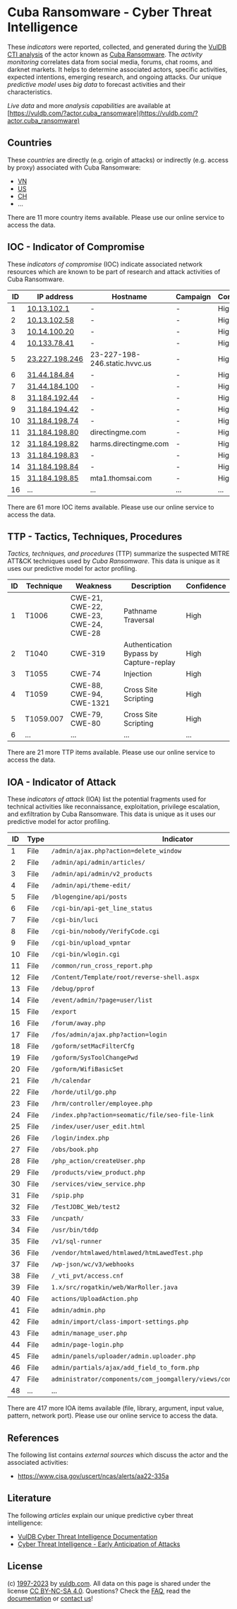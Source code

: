 # Cuba Ransomware - Cyber Threat Intelligence

These _indicators_ were reported, collected, and generated during the [VulDB CTI analysis](https://vuldb.com/?kb.cti) of the actor known as [Cuba Ransomware](https://vuldb.com/?actor.cuba_ransomware). The _activity monitoring_ correlates data from social media, forums, chat rooms, and darknet markets. It helps to determine associated actors, specific activities, expected intentions, emerging research, and ongoing attacks. Our unique _predictive model_ uses _big data_ to forecast activities and their characteristics.

_Live data_ and more _analysis capabilities_ are available at [https://vuldb.com/?actor.cuba_ransomware](https://vuldb.com/?actor.cuba_ransomware)

## Countries

These _countries_ are directly (e.g. origin of attacks) or indirectly (e.g. access by proxy) associated with Cuba Ransomware:

* [VN](https://vuldb.com/?country.vn)
* [US](https://vuldb.com/?country.us)
* [CH](https://vuldb.com/?country.ch)
* ...

There are 11 more country items available. Please use our online service to access the data.

## IOC - Indicator of Compromise

These _indicators of compromise_ (IOC) indicate associated network resources which are known to be part of research and attack activities of Cuba Ransomware.

ID | IP address | Hostname | Campaign | Confidence
-- | ---------- | -------- | -------- | ----------
1 | [10.13.102.1](https://vuldb.com/?ip.10.13.102.1) | - | - | High
2 | [10.13.102.58](https://vuldb.com/?ip.10.13.102.58) | - | - | High
3 | [10.14.100.20](https://vuldb.com/?ip.10.14.100.20) | - | - | High
4 | [10.133.78.41](https://vuldb.com/?ip.10.133.78.41) | - | - | High
5 | [23.227.198.246](https://vuldb.com/?ip.23.227.198.246) | 23-227-198-246.static.hvvc.us | - | High
6 | [31.44.184.84](https://vuldb.com/?ip.31.44.184.84) | - | - | High
7 | [31.44.184.100](https://vuldb.com/?ip.31.44.184.100) | - | - | High
8 | [31.184.192.44](https://vuldb.com/?ip.31.184.192.44) | - | - | High
9 | [31.184.194.42](https://vuldb.com/?ip.31.184.194.42) | - | - | High
10 | [31.184.198.74](https://vuldb.com/?ip.31.184.198.74) | - | - | High
11 | [31.184.198.80](https://vuldb.com/?ip.31.184.198.80) | directingme.com | - | High
12 | [31.184.198.82](https://vuldb.com/?ip.31.184.198.82) | harms.directingme.com | - | High
13 | [31.184.198.83](https://vuldb.com/?ip.31.184.198.83) | - | - | High
14 | [31.184.198.84](https://vuldb.com/?ip.31.184.198.84) | - | - | High
15 | [31.184.198.85](https://vuldb.com/?ip.31.184.198.85) | mta1.thomsai.com | - | High
16 | ... | ... | ... | ...

There are 61 more IOC items available. Please use our online service to access the data.

## TTP - Tactics, Techniques, Procedures

_Tactics, techniques, and procedures_ (TTP) summarize the suspected MITRE ATT&CK techniques used by _Cuba Ransomware_. This data is unique as it uses our predictive model for actor profiling.

ID | Technique | Weakness | Description | Confidence
-- | --------- | -------- | ----------- | ----------
1 | T1006 | CWE-21, CWE-22, CWE-23, CWE-24, CWE-28 | Pathname Traversal | High
2 | T1040 | CWE-319 | Authentication Bypass by Capture-replay | High
3 | T1055 | CWE-74 | Injection | High
4 | T1059 | CWE-88, CWE-94, CWE-1321 | Cross Site Scripting | High
5 | T1059.007 | CWE-79, CWE-80 | Cross Site Scripting | High
6 | ... | ... | ... | ...

There are 21 more TTP items available. Please use our online service to access the data.

## IOA - Indicator of Attack

These _indicators of attack_ (IOA) list the potential fragments used for technical activities like reconnaissance, exploitation, privilege escalation, and exfiltration by Cuba Ransomware. This data is unique as it uses our predictive model for actor profiling.

ID | Type | Indicator | Confidence
-- | ---- | --------- | ----------
1 | File | `/admin/ajax.php?action=delete_window` | High
2 | File | `/admin/api/admin/articles/` | High
3 | File | `/admin/api/admin/v2_products` | High
4 | File | `/admin/api/theme-edit/` | High
5 | File | `/blogengine/api/posts` | High
6 | File | `/cgi-bin/api-get_line_status` | High
7 | File | `/cgi-bin/luci` | High
8 | File | `/cgi-bin/nobody/VerifyCode.cgi` | High
9 | File | `/cgi-bin/upload_vpntar` | High
10 | File | `/cgi-bin/wlogin.cgi` | High
11 | File | `/common/run_cross_report.php` | High
12 | File | `/Content/Template/root/reverse-shell.aspx` | High
13 | File | `/debug/pprof` | Medium
14 | File | `/event/admin/?page=user/list` | High
15 | File | `/export` | Low
16 | File | `/forum/away.php` | High
17 | File | `/fos/admin/ajax.php?action=login` | High
18 | File | `/goform/setMacFilterCfg` | High
19 | File | `/goform/SysToolChangePwd` | High
20 | File | `/goform/WifiBasicSet` | High
21 | File | `/h/calendar` | Medium
22 | File | `/horde/util/go.php` | High
23 | File | `/hrm/controller/employee.php` | High
24 | File | `/index.php?action=seomatic/file/seo-file-link` | High
25 | File | `/index/user/user_edit.html` | High
26 | File | `/login/index.php` | High
27 | File | `/obs/book.php` | High
28 | File | `/php_action/createUser.php` | High
29 | File | `/products/view_product.php` | High
30 | File | `/services/view_service.php` | High
31 | File | `/spip.php` | Medium
32 | File | `/TestJDBC_Web/test2` | High
33 | File | `/uncpath/` | Medium
34 | File | `/usr/bin/tddp` | High
35 | File | `/v1/sql-runner` | High
36 | File | `/vendor/htmlawed/htmlawed/htmLawedTest.php` | High
37 | File | `/wp-json/wc/v3/webhooks` | High
38 | File | `/_vti_pvt/access.cnf` | High
39 | File | `1.x/src/rogatkin/web/WarRoller.java` | High
40 | File | `actions/UploadAction.php` | High
41 | File | `admin/admin.php` | High
42 | File | `admin/import/class-import-settings.php` | High
43 | File | `admin/manage_user.php` | High
44 | File | `admin/page-login.php` | High
45 | File | `admin/panels/uploader/admin.uploader.php` | High
46 | File | `admin/partials/ajax/add_field_to_form.php` | High
47 | File | `administrator/components/com_joomgallery/views/config/tmpl/default.php` | High
48 | ... | ... | ...

There are 417 more IOA items available (file, library, argument, input value, pattern, network port). Please use our online service to access the data.

## References

The following list contains _external sources_ which discuss the actor and the associated activities:

* https://www.cisa.gov/uscert/ncas/alerts/aa22-335a

## Literature

The following _articles_ explain our unique predictive cyber threat intelligence:

* [VulDB Cyber Threat Intelligence Documentation](https://vuldb.com/?kb.cti)
* [Cyber Threat Intelligence - Early Anticipation of Attacks](https://www.scip.ch/en/?labs.20201022)

## License

(c) [1997-2023](https://vuldb.com/?kb.changelog) by [vuldb.com](https://vuldb.com/?kb.about). All data on this page is shared under the license [CC BY-NC-SA 4.0](https://creativecommons.org/licenses/by-nc-sa/4.0/). Questions? Check the [FAQ](https://vuldb.com/?kb.faq), read the [documentation](https://vuldb.com/?kb) or [contact us](https://vuldb.com/?contact)!
